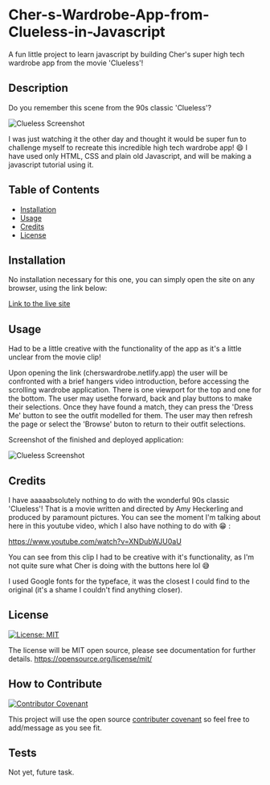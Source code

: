 # Cher-s-Wardrobe-App-from-Clueless-in-Javascript
A fun little project to learn javascript by building Cher's super high tech wardrobe app from the movie 'Clueless'!

## Description

Do you remember this scene from the 90s classic 'Clueless'? 

![Clueless Screenshot](https://github.com/angelinatech/Cher-s-Wardrobe-App-from-Clueless-in-Javascript/assets/130837613/e82a8aa1-20e0-4612-b372-03f40496afa4)

I was just watching it the other day and thought it would be super fun to challenge myself to recreate this incredible high tech wardrobe app! :smile: I have used only HTML, CSS and plain old Javascript, and will be making a javascript tutorial using it. 

## Table of Contents

- [Installation](#installation)
- [Usage](#usage)
- [Credits](#credits)
- [License](#license)

## Installation

No installation necessary for this one, you can simply open the site on any browser, using the link below:

[Link to the live site](https://cherswardrobe.netlify.app/)


## Usage

Had to be a little creative with the functionality of the app as it's a little unclear from the movie clip! 

Upon opening the link (cherswardrobe.netlify.app) the user will be confronted with a brief hangers video introduction, before accessing the scrolling wardrobe application. There is one viewport for the top and one for the bottom. The user may usethe forward, back and play buttons to make their selections. Once they have found a match, they can press the 'Dress Me' button to see the outfit modelled for them. The user may then refresh the page or select the 'Browse' buton to return to their outfit selections.

Screenshot of the finished and deployed application:

![Clueless Screenshot](https://github.com/angelinatech/Cher-s-Wardrobe-App-from-Clueless-in-Javascript/assets/130837613/01c2b164-c50c-41f4-94d8-5be7a686931a)

## Credits

I have aaaaabsolutely nothing to do with the wonderful 90s classic 'Clueless'! That is a movie written and directed by Amy Heckerling and produced by paramount pictures. You can see the moment I'm talking about here in this youtube video, which I also have nothing to do with :grin: : 

https://www.youtube.com/watch?v=XNDubWJU0aU

You can see from this clip I had to be creative with it's functionality, as I'm not quite sure what Cher is doing with the buttons here lol :sweat_smile:

I used Google fonts for the typeface, it was the closest I could find to the original (it's a shame I couldn't find anything closer). 

## License

[![License: MIT](https://img.shields.io/badge/License-MIT-yellow.svg)](https://opensource.org/licenses/MIT)

The license will be MIT open source, please see documentation for further details.
https://opensource.org/license/mit/

## How to Contribute

[![Contributor Covenant](https://img.shields.io/badge/Contributor%20Covenant-2.1-4baaaa.svg)](code_of_conduct.md)

This project will use the open source [contributer covenant](https://www.contributor-covenant.org/version/2/1/code_of_conduct/code_of_conduct.md) so feel free to add/message as you see fit.

## Tests

Not yet, future task.
